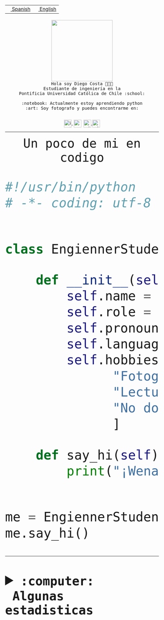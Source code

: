 <table border="0"  align="right">
 <tr><td><a href="README.md"><img src="https://upload.wikimedia.org/wikipedia/commons/thumb/8/89/Bandera_de_Espa%C3%B1a.svg/1200px-Bandera_de_Espa%C3%B1a.svg.png" height="10"> Spanish</a></td>
 <td><a href="README.en.md"><img src="https://upload.wikimedia.org/wikipedia/commons/a/a4/Flag_of_the_United_States.svg" height="10"> English</a></td></tr>
</table><br><br><br>


<p align="center">
  <img src="https://github.com/diegocostares/diegocostares/blob/main/Images/aaa2.gif?raw=true" height="200px" weight="200px">
  <br><samp>
    Hola soy Diego Costa 👨🏻‍💻<br>
    Estudiante de ingeniería en la <br>
    Pontificia Universidad Católica de Chile :school:<br>
  <br>
    :notebook: Actualmente estoy aprendiendo python <br>
    :art: Soy fotografo y puedes encontrarme en: <br>
  <br></samp>
  
</p>

<p align="center">
   <a href="https://instagram.com/diegocosta_no" target="blank">
    <img 
    align="center" src="https://cdn.jsdelivr.net/npm/simple-icons@3.0.1/icons/instagram.svg" alt="instagram" height="25px" width="25px" />
  </a>
  <a style="border: 3px solid; color: white;"href="https://t.me/diegocosta_no" target="blank">
  <img
  align="center" alt="Telegram" width="25px" src="https://icons-for-free.com/iconfiles/png/512/Telegram-1324888767380505522.png" />
</a>
<a href="https://api.whatsapp.com/send?phone=56971897835&text=Hola!" target="blank">
  <img
  align="center" alt="wtsp" width="25px" src="https://img.icons8.com/pastel-glyph/2x/whatsapp--v2.png" />
</a>
<a href="https://www.linkedin.com/in/diego-costa-786249213/" target="blank">
  <img
  align="center" alt="wtsp" width="25px" src="https://img.icons8.com/metro/452/linkedin.png" />
</a>

  </a>
</p>

---


<p align="center"><font size="25"><samp>Un poco de mi en codigo</samp></front></p>


```python
#!/usr/bin/python
# -*- coding: utf-8 -*-


class EngiennerStudent:

    def __init__(self):
        self.name = "Diego Costa"
        self.role = "Estudiante"
        self.pronouns = "he/him"
        self.language_spoken = ["es_CL", "en_US"]
        self.hobbies = [
              "Fotografia",
              "Lectura",
              "No dormir",
              ]

    def say_hi(self):
        print("¡Wena mundo!")


me = EngiennerStudent()
me.say_hi()
```
---
<details>
  <summary><b><samp>:computer: &nbsp;Algunas estadisticas</samp></b></summary>
  <br/></p>

<!--START_SECTION:waka-->
![Code Time](http://img.shields.io/badge/Code%20Time-1%2C008%20hrs%2033%20mins-blue)

**Soy nocturno 🦉** 

```text
🌞 Mañana                 26 commits          ░░░░░░░░░░░░░░░░░░░░░░░░░   00.86 % 
🌆 Día                    924 commits         ████████░░░░░░░░░░░░░░░░░   30.72 % 
🌃 Tarde                  1319 commits        ███████████░░░░░░░░░░░░░░   43.85 % 
🌙 Noche                  739 commits         ██████░░░░░░░░░░░░░░░░░░░   24.57 % 
```
📅 **Soy más productivo los Martes** 

```text
Lunes                    455 commits         ████░░░░░░░░░░░░░░░░░░░░░   15.13 % 
Martes                   578 commits         █████░░░░░░░░░░░░░░░░░░░░   19.22 % 
Miércoles                417 commits         ███░░░░░░░░░░░░░░░░░░░░░░   13.86 % 
Jueves                   455 commits         ████░░░░░░░░░░░░░░░░░░░░░   15.13 % 
Viernes                  434 commits         ████░░░░░░░░░░░░░░░░░░░░░   14.43 % 
Sábado                   223 commits         ██░░░░░░░░░░░░░░░░░░░░░░░   07.41 % 
Domingo                  446 commits         ████░░░░░░░░░░░░░░░░░░░░░   14.83 % 
```


📊 **Esta semana me dediqué a** 

```text
🐱‍💻 Proyectos: 
2023-1-S4-Grupo2-Scraper 17 hrs 18 mins      ██████████████░░░░░░░░░░░   54.12 % 
2023-1-S4-Grupo2-IA      4 hrs 39 mins       ████░░░░░░░░░░░░░░░░░░░░░   14.55 % 
Arqui-31                 2 hrs 48 mins       ██░░░░░░░░░░░░░░░░░░░░░░░   08.78 % 
Index-capstone           2 hrs 1 min         ██░░░░░░░░░░░░░░░░░░░░░░░   06.34 % 
2023-1-S4-Grupo2-Backend 1 hr 26 mins        █░░░░░░░░░░░░░░░░░░░░░░░░   04.52 % 
```


 Last Updated on 02/06/2023 22:17:36 UTC
<!--END_SECTION:waka-->
  
  

<p align="center"> <img src="https://github-readme-stats.vercel.app/api?username=diegocostares&show_icons=true&theme=ayu-mirage" alt="abhisheknaiidu" /></p>
 
</details>
